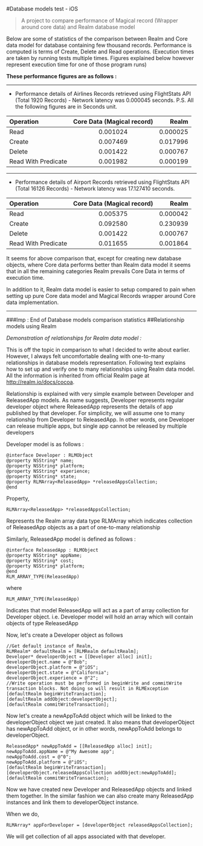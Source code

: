 #Database models test - iOS
>A project to compare performance of Magical record (Wrapper around core data) and Realm database model

Below are some of statistics of the comparison between Realm and Core data model for database containing few thousand records. Performance is computed is terms of Create, Delete and Read operations. (Execution times are taken by running tests multiple times. Figures explained below however represent execution time for one of those program runs)

**These performance figures are as follows :**
___
- Performance details of Airlines Records retrieved using FlightStats API (Total 1920 Records) - Network latency was 0.000045 seconds. P.S. All the following figures are in Seconds unit.

| Operation | Core Data (Magical record)  | Realm  | 
|:---|:---:|---:|
| Read  |  0.001024  | 0.000025  |
| Create  | 0.007469  | 0.017996  |
| Delete  | 0.001422 | 0.000767 |
| Read With Predicate | 0.001982 | 0.000199 |   

___

 - Performance details of Airport Records retrieved using FlightStats API (Total 16126 Records) - Network latency was 17.127410 seconds. 

| Operation | Core Data (Magical record)  | Realm  | 
|:---|:---:|---:|
| Read  |  0.005375  | 0.000042  |
| Create  | 0.092580  | 0.230939  |
| Delete  | 0.001422 | 0.000767 |
| Read With Predicate | 0.011655 | 0.001864 |   

It seems for above comparison that, except for creating new database objects, where Core data performs better than Realm data model it seems that in all the remaining categories Realm prevails Core Data in terms of execution time.

In addition to it, Realm data model is easier to setup compared to pain when setting up pure Core data model and Magical Records wrapper around Core data implementation.

***
###Imp : End of Database models comparison statistics
##Relationship models using Realm

_Demonstration of relationships for Realm data model :_

This is off the topic in comparison to what I decided to write about earlier. However, I always felt uncomfortable dealing with one-to-many relationships in database models representation. Following text explains how to set up and verify one to many relationships using Realm data model. All the information is inherited from official Realm page at http://realm.io/docs/cocoa.


Relationship is explained with very simple example between Developer and ReleasedApp models. As name suggests, Developer represents regular developer object where ReleasedApp represents the details of app published by that developer. For simplicity, we will assume one to many relationship from Developer to ReleasedApp. In other words, one Developer can release multiple apps, but single app cannot be released by multiple developers

Developer model is as follows : 

```
@interface Developer : RLMObject
@property NSString* name;
@property NSString* platform;
@property NSString* experience;
@property NSString* state;
@property RLMArray<ReleasedApp> *releasedAppsCollection;
@end
```

Property, 
```
RLMArray<ReleasedApp> *releasedAppsCollection;
```
Represents the Realm array data type RLMArray which indicates collection of ReleasedApp objects as a part of one-to-many relationship

Similarly,
ReleasedApp model is defined as follows : 
```
@interface ReleasedApp : RLMObject
@property NSString* appName;
@property NSString* cost;
@property NSString* platform;
@end
RLM_ARRAY_TYPE(ReleasedApp)
```
where
```
RLM_ARRAY_TYPE(ReleasedApp)
```
Indicates that model ReleasedApp will act as a part of array collection for Developer object. i.e. Developer model will hold an array which will contain objects of type ReleasedApp

Now, let's create a Developer object as follows

```
//Get default instance of Realm,
RLMRealm* defaultRealm = [RLMRealm defaultRealm];
Developer* developerObject = [[Developer alloc] init];
developerObject.name = @"Bob";
developerObject.platform = @"iOS";
developerObject.state = @"California";
developerObject.experience = @"2";
//Write operation must be performed in beginWrite and commitWrite transaction blocks. Not doing so will result in RLMException
[defaultRealm beginWriteTransaction];
[defaultRealm addObject:developerObject];
[defaultRealm commitWriteTransaction];
```

Now let's create a newAppToAdd object which will be linked to the developerObject object we just created. It also means that developerObject has newAppToAdd object, or in other words, newAppToAdd belongs to developerObject.

```
ReleasedApp* newAppToAdd = [[ReleasedApp alloc] init];
newAppToAdd.appName = @"My Awesome app";
newAppToAdd.cost = @"0";
newAppToAdd.platform = @"iOS";
[defaultRealm beginWriteTransaction];
[developerObject.releasedAppsCollection addObject:newAppToAdd];
[defaultRealm commitWriteTransaction];
```
Now we have created new Developer and ReleasedApp objects and linked them together. In the similar fashion we can also create many ReleasedApp instances and link them to developerObject instance.

When we do, 
```
RLMArray* appForDeveloper = [developerObject releasedAppsCollection];
```
We will get collection of all apps associated with that developer.











